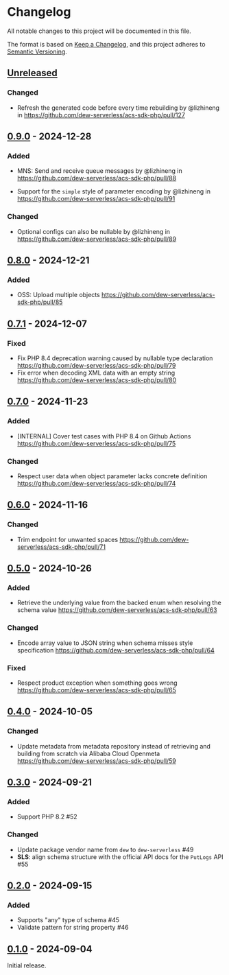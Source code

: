 # Changelog

All notable changes to this project will be documented in this file.

The format is based on [Keep a Changelog](https://keepachangelog.com/en/1.1.0/),
and this project adheres to [Semantic Versioning](https://semver.org/spec/v2.0.0.html).

## [Unreleased]

### Changed

- Refresh the generated code before every time rebuilding
  by @lizhineng in https://github.com/dew-serverless/acs-sdk-php/pull/127

## [0.9.0] - 2024-12-28

### Added

- MNS: Send and receive queue messages
  by @lizhineng in https://github.com/dew-serverless/acs-sdk-php/pull/88

- Support for the `simple` style of parameter encoding
  by @lizhineng in https://github.com/dew-serverless/acs-sdk-php/pull/91

### Changed

- Optional configs can also be nullable
  by @lizhineng in https://github.com/dew-serverless/acs-sdk-php/pull/89

## [0.8.0] - 2024-12-21

### Added

- OSS: Upload multiple objects
  https://github.com/dew-serverless/acs-sdk-php/pull/85

## [0.7.1] - 2024-12-07

### Fixed

- Fix PHP 8.4 deprecation warning caused by nullable type declaration
  https://github.com/dew-serverless/acs-sdk-php/pull/79
- Fix error when decoding XML data with an empty string
  https://github.com/dew-serverless/acs-sdk-php/pull/80

## [0.7.0] - 2024-11-23

### Added

- [INTERNAL] Cover test cases with PHP 8.4 on Github Actions
  https://github.com/dew-serverless/acs-sdk-php/pull/75

### Changed

- Respect user data when object parameter lacks concrete definition
  https://github.com/dew-serverless/acs-sdk-php/pull/74

## [0.6.0] - 2024-11-16

### Changed

- Trim endpoint for unwanted spaces
  https://github.com/dew-serverless/acs-sdk-php/pull/71

## [0.5.0] - 2024-10-26

### Added

- Retrieve the underlying value from the backed enum when resolving
  the schema value
  https://github.com/dew-serverless/acs-sdk-php/pull/63

### Changed

- Encode array value to JSON string when schema misses style specification
  https://github.com/dew-serverless/acs-sdk-php/pull/64

### Fixed

- Respect product exception when something goes wrong
  https://github.com/dew-serverless/acs-sdk-php/pull/65

## [0.4.0] - 2024-10-05

### Changed

- Update metadata from metadata repository instead of retrieving and building
  from scratch via Alibaba Cloud Openmeta
  https://github.com/dew-serverless/acs-sdk-php/pull/59

## [0.3.0] - 2024-09-21

### Added

- Support PHP 8.2 #52

### Changed

- Update package vendor name from `dew` to `dew-serverless` #49
- **SLS**: align schema structure with the official API docs for the `PutLogs` API #55

## [0.2.0] - 2024-09-15

### Added

- Supports "any" type of schema #45
- Validate pattern for string property #46

## [0.1.0] - 2024-09-04

Initial release.

[unreleased]: https://github.com/dew-serverless/acs-sdk-php/compare/v0.9.0...HEAD
[0.9.0]: https://github.com/dew-serverless/acs-sdk-php/compare/v0.8.0...v0.9.0
[0.8.0]: https://github.com/dew-serverless/acs-sdk-php/compare/v0.7.1...v0.8.0
[0.7.1]: https://github.com/dew-serverless/acs-sdk-php/compare/v0.7.0...v0.7.1
[0.7.0]: https://github.com/dew-serverless/acs-sdk-php/compare/v0.6.0...v0.7.0
[0.6.0]: https://github.com/dew-serverless/acs-sdk-php/compare/v0.5.0...v0.6.0
[0.5.0]: https://github.com/dew-serverless/acs-sdk-php/compare/v0.4.0...v0.5.0
[0.4.0]: https://github.com/dew-serverless/acs-sdk-php/compare/v0.3.0...v0.4.0
[0.3.0]: https://github.com/dew-serverless/acs-sdk-php/compare/v0.2.0...v0.3.0
[0.2.0]: https://github.com/dew-serverless/acs-sdk-php/compare/v0.1.0...v0.2.0
[0.1.0]: https://github.com/dew-serverless/acs-sdk-php/releases/tag/v0.1.0
